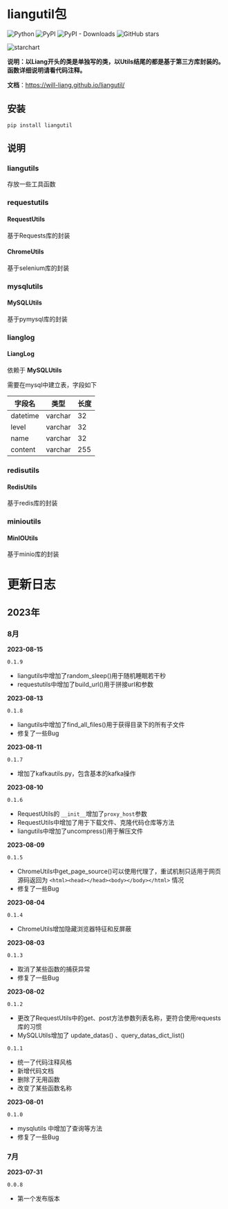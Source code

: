 # liangutil包

![Python](https://img.shields.io/badge/python-3.x-blue.svg)   ![PyPI](https://img.shields.io/pypi/v/liangutil)   ![PyPI - Downloads](https://img.shields.io/pypi/dm/liangutil)   ![GitHub stars](https://img.shields.io/github/stars/Will-Liang/liangutil.svg)

![starchart](https://starchart.cc/Will-Liang/liangutil.svg)



**说明：以Liang开头的类是单独写的类，以Utils结尾的都是基于第三方库封装的。函数详细说明请看代码注释。**

**文档**：https://will-liang.github.io/liangutil/

## **安装**

```
pip install liangutil
```



## 说明

### liangutils

存放一些工具函数



### requestutils

#### RequestUtils

基于Requests库的封装

#### ChromeUtils

基于selenium库的封装



### mysqlutils

#### **MySQLUtils**

基于pymysql库的封装



### lianglog

#### LiangLog

依赖于 **MySQLUtils**

需要在mysql中建立表，字段如下

| 字段名   | 类型    | 长度 |
| -------- | ------- | ---- |
| datetime | varchar | 32   |
| level    | varchar | 32   |
| name     | varchar | 32   |
| content  | varchar | 255  |



### redisutils

#### RedisUtils

基于redis库的封装



### minioutils

#### MinIOUtils

基于minio库的封装



# 更新日志

## 2023年

### 8月

**2023-08-15**

`0.1.9`

- liangutils中增加了random_sleep()用于随机睡眠若干秒
- requestutils中增加了build_url()用于拼接url和参数

**2023-08-13**

`0.1.8`

- liangutils中增加了find_all_files()用于获得目录下的所有子文件
- 修复了一些Bug

**2023-08-11**

`0.1.7`

- 增加了kafkautils.py，包含基本的kafka操作

**2023-08-10**

`0.1.6`

- RequestUtils的 `__init__`增加了`proxy_host`参数
- RequestUtils中增加了用于下载文件、克隆代码仓库等方法
- liangutils中增加了uncompress()用于解压文件

**2023-08-09**

`0.1.5`

- ChromeUtils中get_page_source()可以使用代理了，重试机制只适用于网页源码返回为 `<html><head></head><body></body></html>` 情况
- 修复了一些Bug

**2023-08-04**

`0.1.4`

- ChromeUtils增加隐藏浏览器特征和反屏蔽

**2023-08-03**

`0.1.3`

- 取消了某些函数的捕获异常
- 修复了一些Bug

**2023-08-02** 

`0.1.2`

- 更改了RequestUtils中的get、post方法参数列表名称，更符合使用requests库的习惯
- MySQLUtils增加了 update_datas() 、query_datas_dict_list()

`0.1.1`

- 统一了代码注释风格
- 新增代码文档
- 删除了无用函数
- 改变了某些函数名称

**2023-08-01** 

`0.1.0`

- mysqlutils 中增加了查询等方法
- 修复了一些Bug

### 7月

**2023-07-31** 

`0.0.8`

- 第一个发布版本

